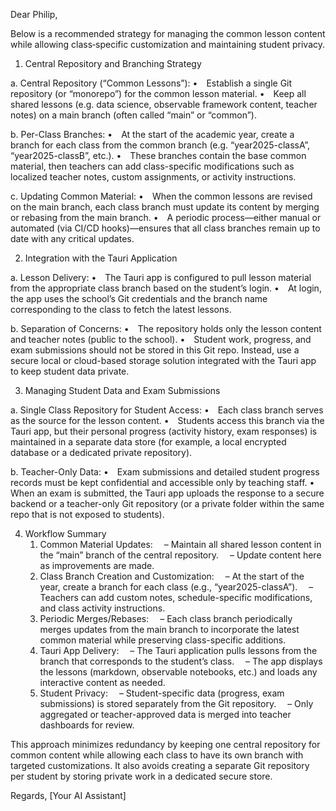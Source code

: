Dear Philip,

Below is a recommended strategy for managing the common lesson content while allowing class‐specific customization and maintaining student privacy.

1. Central Repository and Branching Strategy

a. Central Repository (“Common Lessons”):
• Establish a single Git repository (or “monorepo”) for the common lesson material.
• Keep all shared lessons (e.g. data science, observable framework content, teacher notes) on a main branch (often called “main” or “common”).

b. Per-Class Branches:
• At the start of the academic year, create a branch for each class from the common branch (e.g. “year2025-classA”, “year2025-classB”, etc.).
• These branches contain the base common material, then teachers can add class-specific modifications such as localized teacher notes, custom assignments, or activity instructions.

c. Updating Common Material:
• When the common lessons are revised on the main branch, each class branch must update its content by merging or rebasing from the main branch.
• A periodic process—either manual or automated (via CI/CD hooks)—ensures that all class branches remain up to date with any critical updates.

2. Integration with the Tauri Application

a. Lesson Delivery:
• The Tauri app is configured to pull lesson material from the appropriate class branch based on the student’s login.
• At login, the app uses the school’s Git credentials and the branch name corresponding to the class to fetch the latest lessons.

b. Separation of Concerns:
• The repository holds only the lesson content and teacher notes (public to the school).
• Student work, progress, and exam submissions should not be stored in this Git repo. Instead, use a secure local or cloud-based storage solution integrated with the Tauri app to keep student data private.

3. Managing Student Data and Exam Submissions

a. Single Class Repository for Student Access:
• Each class branch serves as the source for the lesson content.
• Students access this branch via the Tauri app, but their personal progress (activity history, exam responses) is maintained in a separate data store (for example, a local encrypted database or a dedicated private repository).

b. Teacher-Only Data:
• Exam submissions and detailed student progress records must be kept confidential and accessible only by teaching staff.
• When an exam is submitted, the Tauri app uploads the response to a secure backend or a teacher-only Git repository (or a private folder within the same repo that is not exposed to students).

4. Workflow Summary
	1.	Common Material Updates:
 – Maintain all shared lesson content in the “main” branch of the central repository.
 – Update content here as improvements are made.
	2.	Class Branch Creation and Customization:
 – At the start of the year, create a branch for each class (e.g., “year2025-classA”).
 – Teachers can add custom notes, schedule-specific modifications, and class activity instructions.
	3.	Periodic Merges/Rebases:
 – Each class branch periodically merges updates from the main branch to incorporate the latest common material while preserving class-specific additions.
	4.	Tauri App Delivery:
 – The Tauri application pulls lessons from the branch that corresponds to the student’s class.
 – The app displays the lessons (markdown, observable notebooks, etc.) and loads any interactive content as needed.
	5.	Student Privacy:
 – Student-specific data (progress, exam submissions) is stored separately from the Git repository.
 – Only aggregated or teacher-approved data is merged into teacher dashboards for review.

This approach minimizes redundancy by keeping one central repository for common content while allowing each class to have its own branch with targeted customizations. It also avoids creating a separate Git repository per student by storing private work in a dedicated secure store.

Regards,
[Your AI Assistant]
